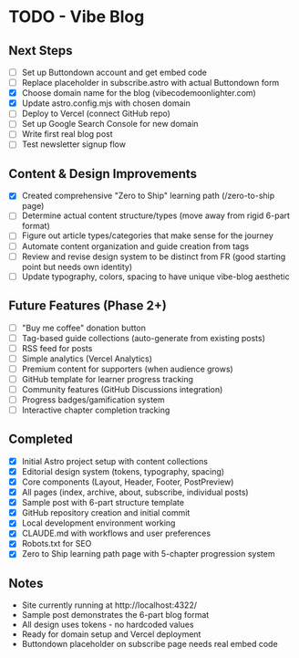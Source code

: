 # TODO - Vibe Blog

## Next Steps

- [ ] Set up Buttondown account and get embed code
- [ ] Replace placeholder in subscribe.astro with actual Buttondown form
- [x] Choose domain name for the blog (vibecodemoonlighter.com)
- [x] Update astro.config.mjs with chosen domain
- [ ] Deploy to Vercel (connect GitHub repo)
- [ ] Set up Google Search Console for new domain
- [ ] Write first real blog post
- [ ] Test newsletter signup flow

## Content & Design Improvements

- [x] Created comprehensive "Zero to Ship" learning path (/zero-to-ship page)
- [ ] Determine actual content structure/types (move away from rigid 6-part format)
- [ ] Figure out article types/categories that make sense for the journey
- [ ] Automate content organization and guide creation from tags
- [ ] Review and revise design system to be distinct from FR (good starting point but needs own identity)
- [ ] Update typography, colors, spacing to have unique vibe-blog aesthetic

## Future Features (Phase 2+)

- [ ] "Buy me coffee" donation button
- [ ] Tag-based guide collections (auto-generate from existing posts)
- [ ] RSS feed for posts
- [ ] Simple analytics (Vercel Analytics)
- [ ] Premium content for supporters (when audience grows)
- [ ] GitHub template for learner progress tracking
- [ ] Community features (GitHub Discussions integration)
- [ ] Progress badges/gamification system
- [ ] Interactive chapter completion tracking

## Completed

- [x] Initial Astro project setup with content collections
- [x] Editorial design system (tokens, typography, spacing)
- [x] Core components (Layout, Header, Footer, PostPreview)
- [x] All pages (index, archive, about, subscribe, individual posts)
- [x] Sample post with 6-part structure template
- [x] GitHub repository creation and initial commit
- [x] Local development environment working
- [x] CLAUDE.md with workflows and user preferences
- [x] Robots.txt for SEO
- [x] Zero to Ship learning path page with 5-chapter progression system

## Notes

- Site currently running at http://localhost:4322/
- Sample post demonstrates the 6-part blog format
- All design uses tokens - no hardcoded values
- Ready for domain setup and Vercel deployment
- Buttondown placeholder on subscribe page needs real embed code
